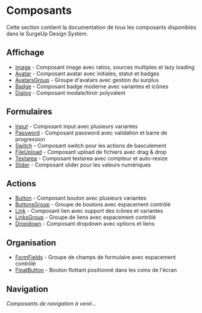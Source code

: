 # Composants

Cette section contient la documentation de tous les composants disponibles dans le SurgeUp Design System.

## Affichage

- [Image](/components/image) - Composant image avec ratios, sources multiples et lazy loading
- [Avatar](/components/avatar) - Composant avatar avec initiales, statut et badges
- [AvatarsGroup](/components/avatarsgroup) - Groupe d'avatars avec gestion du surplus
- [Badge](/components/badge) - Composant badge moderne avec variantes et icônes
- [Dialog](/components/dialog) - Composant modale/tiroir polyvalent

## Formulaires

- [Input](/components/input) - Composant input avec plusieurs variantes
- [Password](/components/password) - Composant password avec validation et barre de progression
- [Switch](/components/switch) - Composant switch pour les actions de basculement
- [FileUpload](/components/fileupload) - Composant upload de fichiers avec drag & drop
- [Textarea](/components/textarea) - Composant textarea avec compteur et auto-resize
- [Slider](/components/slider) - Composant slider pour les valeurs numériques

## Actions

- [Button](/components/button) - Composant bouton avec plusieurs variantes
- [ButtonsGroup](/components/buttonsgroup) - Groupe de boutons avec espacement contrôlé
- [Link](/components/link) - Composant lien avec support des icônes et variantes
- [LinksGroup](/components/linksgroup) - Groupe de liens avec espacement contrôlé
- [Dropdown](/components/dropdown) - Composant dropdown avec options et liens

## Organisation

- [FormFields](/components/formfields) - Groupe de champs de formulaire avec espacement contrôlé
- [FloatButton](/components/floatbutton) - Bouton flottant positionné dans les coins de l'écran

## Navigation

*Composants de navigation à venir...*